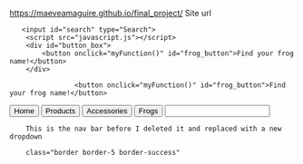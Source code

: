 https://maeveamaguire.github.io/final_project/ Site url


       <input id="search" type="Search">
        <script src="javascript.js"></script>
        <div id="button_box">
            <button onclick="myFunction()" id="frog_button">Find your frog name!</button>
        </div>

                    <button onclick="myFunction()" id="frog_button">Find your frog name!</button>


   <nav class="bg-light p-3">
            <nav class="navbar">
                <button onclick="window.location.href='index.html';" id="home">Home</a></button>
                <button onclick="window.location.href='Under Construction.html';" id="products">Products</button>
                <button onclick="window.location.href='Under Construction.html';" id="accessories">Accessories</button>
                <button onclick="window.location.href='Under Construction.html';" id="frogs">Frogs</button>
                <input id="search" type="Search">
            </nav>
        </nav> 

        This is the nav bar before I deleted it and replaced with a new dropdown

        class="border border-5 border-success"